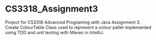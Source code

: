 # CS3318_Assignment3
Project for CS3318 Advanced Programing with Java Assignment 3. <br>
Create ColourTable Class used to represent a colour pallet implemented using TDD and unit testing with Maven in IntelliJ.